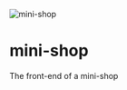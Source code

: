 ![mini-shop](https://user-images.githubusercontent.com/114652346/194768547-2fc879c5-f9f0-400f-97c2-56ecab2052b6.jpeg)
# mini-shop
The front-end of a mini-shop
